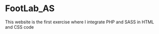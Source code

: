 # FootLab_AS

This website is the first exercise where I integrate PHP and SASS in HTML and CSS code
